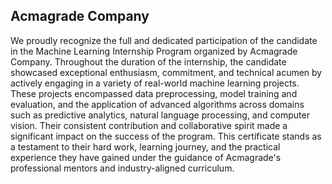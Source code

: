 ## Acmagrade Company
We proudly recognize the full and dedicated participation of the candidate in the Machine Learning Internship Program organized by Acmagrade Company. Throughout the duration of the internship, the candidate showcased exceptional enthusiasm, commitment, and technical acumen by actively engaging in a variety of real-world machine learning projects. These projects encompassed data preprocessing, model training and evaluation, and the application of advanced algorithms across domains such as predictive analytics, natural language processing, and computer vision. Their consistent contribution and collaborative spirit made a significant impact on the success of the program. This certificate stands as a testament to their hard work, learning journey, and the practical experience they have gained under the guidance of Acmagrade's professional mentors and industry-aligned curriculum.
